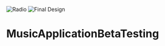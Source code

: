 ![Radio](https://github.com/Rufus100Procent/MusicApplicationBetaTesting/assets/66412126/061b250b-b3a2-4b73-87bf-dbfc63f9c9fa)
![Final Design](https://github.com/Rufus100Procent/MusicApplicationBetaTesting/assets/66412126/717a34f8-581d-401b-ad73-8b25f2302040)
# MusicApplicationBetaTesting
